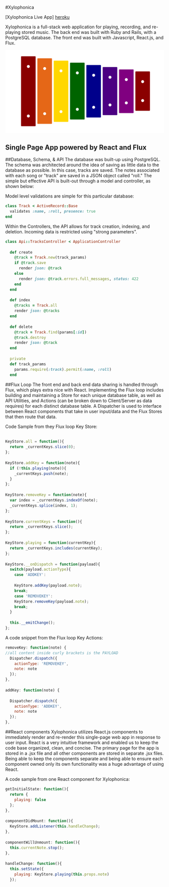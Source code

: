 #Xylophonica

[Xylophonica Live App] [heroku]

[heroku]: http://xylophone.herokuapp.com/

Xylophonica is a full-stack web application for playing, recording, and re-playing stored music. The back end was built with Ruby and Rails, with a PostgreSQL database. The front end was built with Javascript, React.js, and Flux.

![xylophonica](https://github.com/sarasharif/xylophone/blob/master/docs/xylophonica.png)

## Single Page App powered by React and Flux

##Database, Schema, & API
The database was built-up using PostgreSQL. The schema was architected around the idea of saving as little data to the database as possible. In this case, tracks are saved. The notes associated with each song or "track" are saved in a JSON object called "roll." The simple but effective API is built-out through a model and controller, as shown below:

Model level validations are simple for this particular database:

```ruby
class Track < ActiveRecord::Base
  validates :name, :roll, presence: true
end
```

Within the Controllers, the API allows for track creation, indexing, and deletion. Incoming data is restricted using "strong parameters".

```ruby
class Api::TracksController < ApplicationController

  def create
    @track = Track.new(track_params)
    if @track.save
      render json: @track
    else
      render json: @track.errors.full_messages, status: 422
    end
  end

  def index
    @tracks = Track.all
    render json: @tracks
  end

  def delete
    @track = Track.find(params[:id])
    @track.destroy
    render json: @track
  end

  private
  def track_params
    params.require(:track).permit(:name, :roll)
  end

```


##Flux Loop
The front end and back end data sharing is handled through Flux, which plays extra nice with React. Implementing the Flux loop includes building and maintaining a Store for each unique database table, as well as API Utilities, and Actions (can be broken down to Client/Server as data requires) for each distinct database table. A Dispatcher is used to interface between React components that take in user input/data and the Flux Stores that then route that data.

Code Sample from they Flux loop Key Store:

```javascript

KeyStore.all = function(){
  return _currentKeys.slice(0);
};

KeyStore.addKey = function(note){
  if (!this.playing(note)){
    _currentKeys.push(note);
  }
};

KeyStore.removeKey = function(note){
  var index = _currentKeys.indexOf(note);
  _currentKeys.splice(index, 1);
};

KeyStore.currentKeys = function(){
  return _currentKeys.slice();
};

KeyStore.playing = function(currentKey){
  return _currentKeys.includes(currentKey);
};

KeyStore.__onDispatch = function(payload){
  switch(payload.actionType){
    case 'ADDKEY':

    KeyStore.addKey(payload.note);
    break;
    case 'REMOVEKEY':
    KeyStore.removeKey(payload.note);
    break;
  }

  this.__emitChange();
};

```

A code snippet from the Flux loop Key Actions:
```javascript
removeKey: function(note) {
//all content inside curly brackets is the PAYLOAD
  Dispatcher.dispatch({
    actionType: 'REMOVEKEY',
    note: note
  });
},

addKey: function(note) {

  Dispatcher.dispatch({
    actionType: 'ADDKEY',
    note: note
  });
},
```


##React components
Xylophonica utilizes React.js components to immediately render and re-render this single-page web app in response to user input. React is a very intuitive framework and enabled us to keep the code base organized, clean, and concise. The primary page for the app is stored in a .jsx file and all other components are stored in separate .jsx files. Being able to keep the components separate and being able to ensure each component owned only its own functionality was a huge advantage of using React.

A code sample from one React component for Xylophonica:
```javascript
getInitialState: function(){
  return {
    playing: false
  };
},

componentDidMount: function(){
  KeyStore.addListener(this.handleChange);
},

componentWillUnmount: function(){
  this.currentNote.stop();
},

handleChange: function(){
  this.setState({
    playing: KeyStore.playing(this.props.note)
  });
```
